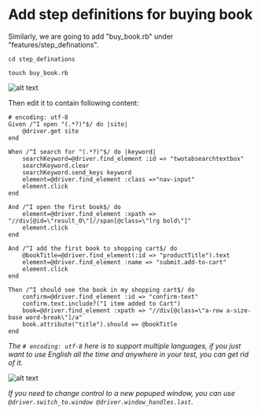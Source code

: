 # Add step definitions for buying book

Similarly, we are going to add "buy_book.rb" under "features/step_definations".

`cd step_definations`

`touch buy_book.rb`

![alt text](https://raw.githubusercontent.com/hy1984427/BDD-with-PageObject/master/images/CreateBuyBookRB.png "Create buy_book.rb")

Then edit it to contain following content:

<pre><code># encoding: utf-8
Given /^I open "(.*?)"$/ do |site|
    @driver.get site
end

When /^I search for "(.*?)"$/ do |keyword|
	searchKeyword=@driver.find_element :id => "twotabsearchtextbox"
	searchKeyword.clear
	searchKeyword.send_keys keyword
	element=@driver.find_element :class =>"nav-input"
	element.click
end

And /^I open the first book$/ do
	element=@driver.find_element :xpath => "//div[@id=\"result_0\"]//span[@class=\"lrg bold\"]"
    element.click
end

And /^I add the first book to shopping cart$/ do
	@bookTitle=@driver.find_element(:id => "productTitle").text
	element=@driver.find_element :name => "submit.add-to-cart"
	element.click
end

Then /^I should see the book in my shopping cart$/ do
	confirm=@driver.find_element :id => "confirm-text"
	confirm.text.include?("1 item added to Cart")
	book=@driver.find_element :xpath => "//div[@class=\"a-row a-size-base word-break\"]/a"
	book.attribute("title").should == @bookTitle
end
</pre></code>

*The `# encoding: utf-8` here is to support multiple languages, if you just want to use English all the time and anywhere in your test, you can get rid of it.*

![alt text](https://raw.githubusercontent.com/hy1984427/BDD-with-PageObject/master/images/EditBuyBookRB.png "Edit buy_book.rb")

*If you need to change control to a new popuped window, you can use `@driver.switch_to.window @driver.window_handles.last`.*
